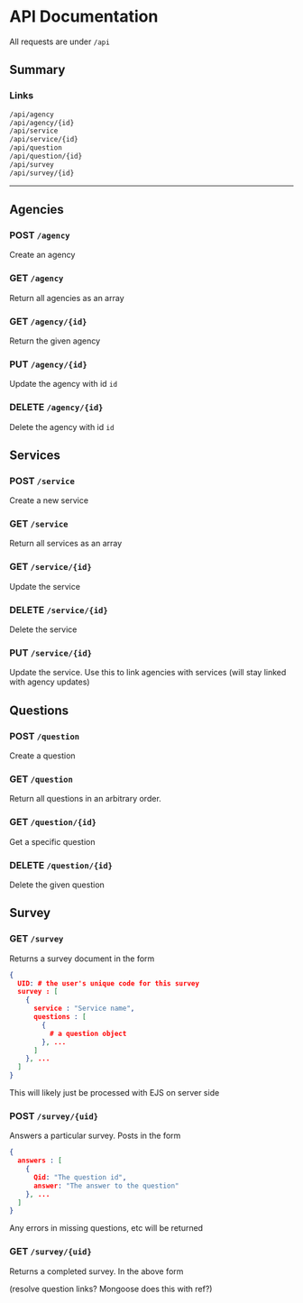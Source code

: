 # API Documentation

All requests are under `/api`

## Summary

### Links

````txt
/api/agency
/api/agency/{id}
/api/service
/api/service/{id}
/api/question
/api/question/{id}
/api/survey
/api/survey/{id}
````

---------------

## Agencies

### POST `/agency`

Create an agency

### GET `/agency`

Return all agencies as an array

### GET `/agency/{id}`

Return the given agency

### PUT `/agency/{id}`

Update the agency with id `id`

### DELETE `/agency/{id}`

Delete the agency with id `id`


## Services

### POST `/service`

Create a new service

### GET `/service`

Return all services as an array

### GET `/service/{id}`

Update the service

### DELETE `/service/{id}`

Delete the service

### PUT `/service/{id}`

Update the service. Use this to link agencies with services
(will stay linked with agency updates)

## Questions

### POST `/question`

Create a question

### GET `/question`

Return all questions in an arbitrary order.

### GET `/question/{id}`

Get a specific question

### DELETE `/question/{id}`

Delete the given question

## Survey

### GET `/survey`

Returns a survey document in the form

````JSON
{
  UID: # the user's unique code for this survey
  survey : [
    {
      service : "Service name",
      questions : [
        {
          # a question object
        }, ...
      ]
    }, ...
  ]
}
````

This will likely just be processed with EJS on server side


### POST `/survey/{uid}`

Answers a particular survey. Posts in the form

````JSON
{
  answers : [
    {
      Qid: "The question id",
      answer: "The answer to the question"
    }, ...
  ]
}
````

Any errors in missing questions, etc will be returned

### GET `/survey/{uid}`

Returns a completed survey. In the above form

(resolve question links? Mongoose does this with ref?)
